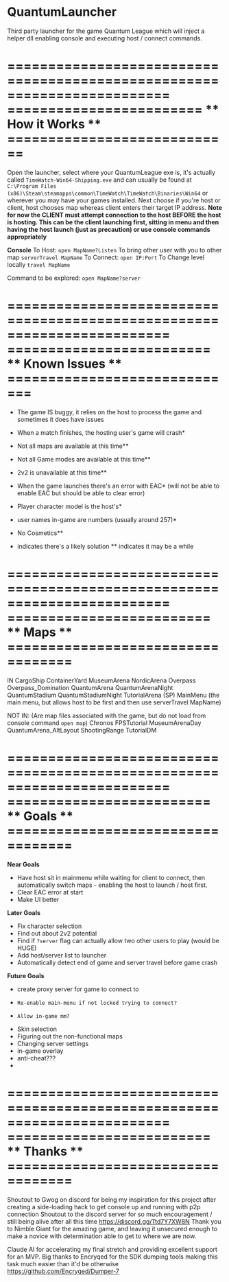 # QuantumLauncher
Third party launcher for the game Quantum League which will inject a helper dll enabling console and executing host / connect commands.

========================================================================
========================  ** How it Works **  ============================
========================================================================
Open the launcher, select where your QuantumLeague exe is, it's actually called ```TimeWatch-Win64-Shipping.exe``` and can usually be found at ```C:\Program Files (x86)\Steam\steamapps\common\TimeWatch\TimeWatch\Binaries\Win64``` or wherever you may have your games installed.
Next choose if you're host or client, host chooses map whereas client enters their target IP address.
**Note for now the CLIENT must attempt connection to the host BEFORE the host is hosting. This can be the client launching first, sitting in menu and then having the host launch (just as precaution) or use console commands appropriately**

**Console**
To Host:
```open MapName?Listen```
To bring other user with you to other map
```serverTravel MapName```
To Connect:
```open IP:Port```
To Change level locally
```travel MapName```


Command to be explored:
```open MapName?server```

========================================================================
=========================  ** Known Issues **  =============================
========================================================================
- The game IS buggy, it relies on the host to process the game and sometimes it does have issues

- When a match finishes, the hosting user's game will crash*
- Not all maps are available at this time**
- Not all Game modes are available at this time**
- 2v2 is unavailable at this time**
- When the game launches there's an error with EAC* (will not be able to enable EAC but should be able to clear error)
- Player character model is the host's*
- user names in-game are numbers (usually around 257)*
- No Cosmetics**


* indicates there's a likely solution
** indicates it may be a while

========================================================================
=========================  ** Maps **  ==================================
========================================================================
IN
CargoShip
ContainerYard
MuseumArena
NordicArena
Overpass
Overpass_Domination
QuantumArena
QuantumArenaNight
QuantumStadium
QuantumStadiumNight
TutorialArena (SP)
MainMenu (the main menu, but allows host to be first and then use serverTravel MapName)

NOT IN: (Are map files associated with the game, but do not load from console command ```open map```)
Chronos
FPSTutorial
MuseumArenaDay
QuantumArena_AltLayout
ShootingRange
TutorialDM

========================================================================
=========================  ** Goals **  ==================================
========================================================================

**Near Goals**
- Have host sit in mainmenu while waiting for client to connect, then automatically switch maps - enabling the host to launch / host first.
- Clear EAC error at start
- Make UI better


**Later Goals**
- Fix character selection
- Find out about 2v2 potential
- Find if ```?server``` flag can actually allow two other users to play (would be HUGE)
- Add host/server list to launcher
- Automatically detect end of game and server travel before game crash


**Future Goals**
- create proxy server for game to connect to
-     Re-enable main-menu if not locked trying to connect?
-     Allow in-game mm?
- Skin selection
- Figuring out the non-functional maps
- Changing server settings
- in-game overlay
- anti-cheat???
- 


========================================================================
=========================  ** Thanks **  ==================================
========================================================================

Shoutout to Gwog on discord for being my inspiration for this project after creating a side-loading hack to get console up and running with p2p connection
Shoutout to the discord server for so much encouragement / still being alive after all this time https://discord.gg/Ttd7Y7XW8N
Thank you to Nimble Giant for the amazing game, and leaving it unsecured enough to make a novice with determination able to get to where we are now.

Claude AI for accelerating my final stretch and providing excellent support for an MVP.
Big thanks to Encryqed for the SDK dumping tools making this task much easier than it'd be otherwise https://github.com/Encryqed/Dumper-7
